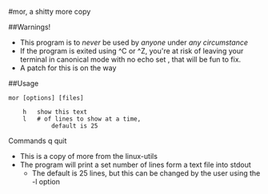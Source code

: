 #mor, a shitty more copy

##Warnings!

* This program is to _never_ be used by _anyone_ under _any circumstance_
* If the program is exited using \^C or \^Z, you're at risk of leaving your terminal in canonical mode with no echo set , that will be fun to fix.
* A patch for this is on the way

##Usage

```
mor [options] [files]

	h	show this text
	l	# of lines to show at a time,
	        default is 25
```
Commands
	q	quit
	
* This is a copy of more from the linux-utils
* The program will print a set number of lines form a text file into stdout
	- The default is 25 lines, but this can be changed by the user using the -l option